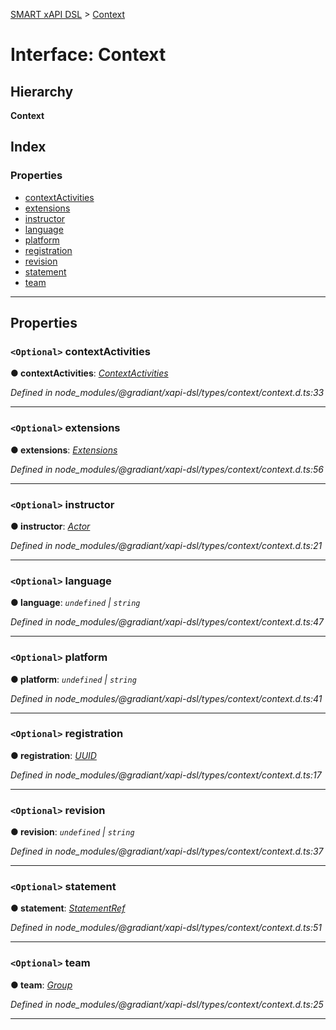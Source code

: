 [SMART xAPI DSL](../README.md) > [Context](../interfaces/context.md)

# Interface: Context

## Hierarchy

**Context**

## Index

### Properties

* [contextActivities](context.md#contextactivities)
* [extensions](context.md#extensions)
* [instructor](context.md#instructor)
* [language](context.md#language)
* [platform](context.md#platform)
* [registration](context.md#registration)
* [revision](context.md#revision)
* [statement](context.md#statement)
* [team](context.md#team)

---

## Properties

<a id="contextactivities"></a>

### `<Optional>` contextActivities

**● contextActivities**: *[ContextActivities](contextactivities.md)*

*Defined in node_modules/@gradiant/xapi-dsl/types/context/context.d.ts:33*

___
<a id="extensions"></a>

### `<Optional>` extensions

**● extensions**: *[Extensions](extensions.md)*

*Defined in node_modules/@gradiant/xapi-dsl/types/context/context.d.ts:56*

___
<a id="instructor"></a>

### `<Optional>` instructor

**● instructor**: *[Actor](../#actor)*

*Defined in node_modules/@gradiant/xapi-dsl/types/context/context.d.ts:21*

___
<a id="language"></a>

### `<Optional>` language

**● language**: *`undefined` \| `string`*

*Defined in node_modules/@gradiant/xapi-dsl/types/context/context.d.ts:47*

___
<a id="platform"></a>

### `<Optional>` platform

**● platform**: *`undefined` \| `string`*

*Defined in node_modules/@gradiant/xapi-dsl/types/context/context.d.ts:41*

___
<a id="registration"></a>

### `<Optional>` registration

**● registration**: *[UUID](../#uuid)*

*Defined in node_modules/@gradiant/xapi-dsl/types/context/context.d.ts:17*

___
<a id="revision"></a>

### `<Optional>` revision

**● revision**: *`undefined` \| `string`*

*Defined in node_modules/@gradiant/xapi-dsl/types/context/context.d.ts:37*

___
<a id="statement"></a>

### `<Optional>` statement

**● statement**: *[StatementRef](statementref.md)*

*Defined in node_modules/@gradiant/xapi-dsl/types/context/context.d.ts:51*

___
<a id="team"></a>

### `<Optional>` team

**● team**: *[Group](../#group)*

*Defined in node_modules/@gradiant/xapi-dsl/types/context/context.d.ts:25*

___

